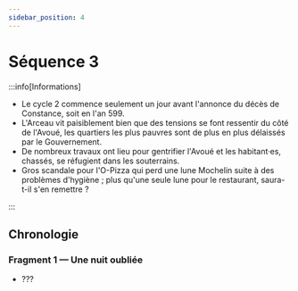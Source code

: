 ```yaml
---
sidebar_position: 4
---
```


# Séquence 3

:::info[Informations]

- Le cycle 2 commence seulement un jour avant l'annonce du décès de Constance, soit en l'an 599.
- L'Arceau vit paisiblement bien que des tensions se font ressentir du côté de l'Avoué, les quartiers les plus pauvres sont de plus en plus délaissés par le Gouvernement.
- De nombreux travaux ont lieu pour gentrifier l'Avoué et les habitant·es, chassés, se réfugient dans les souterrains.
- Gros scandale pour l'O-Pizza qui perd une lune Mochelin suite à des problèmes d'hygiène ; plus qu'une seule lune pour le restaurant, saura-t-il s'en remettre ?

:::

## Chronologie

<Timeline horizontal>

<TimelineItem align='left'>

### Fragment 1 — Une nuit oubliée

- ???

</TimelineItem>

</Timeline>